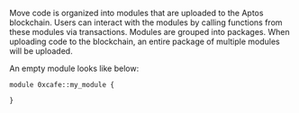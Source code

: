 Move code is organized into modules that are uploaded to the Aptos blockchain. Users can interact with the modules by calling functions from these modules via transactions. Modules are grouped into packages. When uploading code to the blockchain, an entire package of multiple modules will be uploaded. 


An empty module looks like below:
```
module 0xcafe::my_module {

}
```